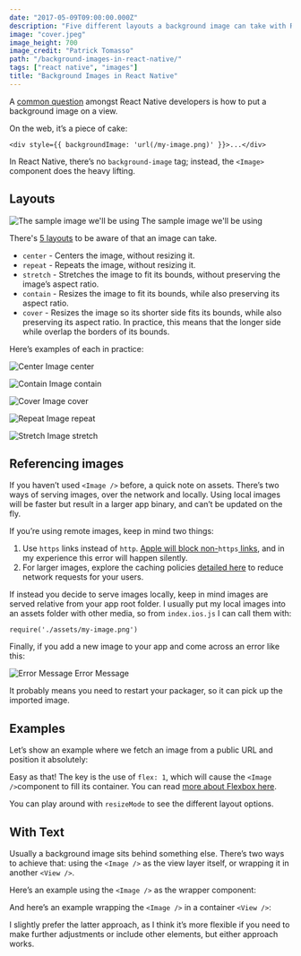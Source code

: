 ```yaml
---
date: "2017-05-09T09:00:00.000Z"
description: "Five different layouts a background image can take with React Native"
image: "cover.jpeg"
image_height: 700
image_credit: "Patrick Tomasso"
path: "/background-images-in-react-native/"
tags: ["react native", "images"]
title: "Background Images in React Native"
---
```


A [common question](http://stackoverflow.com/questions/29322973/whats-the-best-way-to-add-a-full-screen-background-image-in-react-native) amongst React Native developers is how to put a background image on a view.

On the web, it’s a piece of cake:

```
<div style={{ backgroundImage: 'url(/my-image.png)' }}>...</div>
```

In React Native, there’s no `background-image` tag; instead, the `<Image>`
component does the heavy lifting.

## Layouts

![The sample image we'll be using](images/sample.jpg)
<capt>The sample image we'll be using</capt>

There's [5 layouts](https://facebook.github.io/react-native/docs/image.html#resizemode) to
be aware of that an image can take.

* `center` - Centers the image, without resizing it.
* `repeat` - Repeats the image, without resizing it.
* `stretch` - Stretches the image to fit its bounds, without preserving the
image’s aspect ratio.
* `contain` - Resizes the image to fit its bounds, while also preserving its
aspect ratio.
* `cover` - Resizes the image so its shorter side fits its bounds, while also
preserving its aspect ratio. In practice, this means that the longer side while
overlap the borders of its bounds.

Here’s examples of each in practice:

![Center Image](images/center.png)
<capt>center</centeR>

![Contain Image](images/contain.jpg)
<capt>contain</capt>

![Cover Image](images/cover.png)
<capt>cover</capt>

![Repeat Image](images/repeat.jpg)
<capt>repeat</capt>

![Stretch Image](images/stretch.png)
<capt>stretch</capt>

## Referencing images

If you haven’t used `<Image />` before, a quick note on assets. There’s two ways
of serving images, over the network and locally. Using local images will be
faster but result in a larger app binary, and can’t be updated on the fly.

If you’re using remote images, keep in mind two things:

1.  Use `https` links instead of `http`. [Apple will block
non-](https://developer.apple.com/news/?id=12212016b)`https`[
links](https://developer.apple.com/news/?id=12212016b), and in my experience
this error will happen silently.
1.  For larger images, explore the caching policies [detailed
here](https://facebook.github.io/react-native/docs/images.html#cache-control-ios-only)
to reduce network requests for your users.

If instead you decide to serve images locally, keep in mind images are served
relative from your app root folder. I usually put my local images into an assets
folder with other media, so from `index.ios.js` I can call them with:

`require('./assets/my-image.png')`

Finally, if you add a new image to your app and come across an error like this:

![Error Message](images/error.png)
<capt>Error Message</capt>

It probably means you need to restart your packager, so it can pick up the
imported image.

## Examples

Let’s show an example where we fetch an image from a public URL and position it
absolutely:

<script src="https://gist.github.com/thekevinscott/0381ad0ff8e2fe29c47f0e1ab71d5b74.js"></script>

Easy as that! The key is the use of `flex: 1`, which will cause the `<Image
/>`component to fill its container. You can read [more about Flexbox
here](https://facebook.github.io/react-native/docs/flexbox.html).

You can play around with `resizeMode` to see the different layout options.

## With Text

Usually a background image sits behind something else. There’s two ways to
achieve that: using the `<Image />` as the view layer itself, or wrapping it in
another `<View />`.

Here’s an example using the `<Image />` as the wrapper component:

<script src="https://gist.github.com/thekevinscott/0b2ba3dbd3e3c0b2efd9fd91a08a7696.js"></script>

And here’s an example wrapping the `<Image />` in a container `<View />`:

<script src="https://gist.github.com/thekevinscott/114fc100d47f68b5bd805c9fd32c35c0.js"></script>

I slightly prefer the latter approach, as I think it’s more flexible if you need
to make further adjustments or include other elements, but either approach
works.
